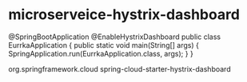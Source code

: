 # microserveice-hystrix-dashboard

@SpringBootApplication
@EnableHystrixDashboard
public class EurrkaApplication {
	public static void main(String[] args) {
		SpringApplication.run(EurrkaApplication.class, args);
	}
}

<dependency>
			<groupId>org.springframework.cloud</groupId>
			<artifactId>spring-cloud-starter-hystrix-dashboard</artifactId>
</dependency>